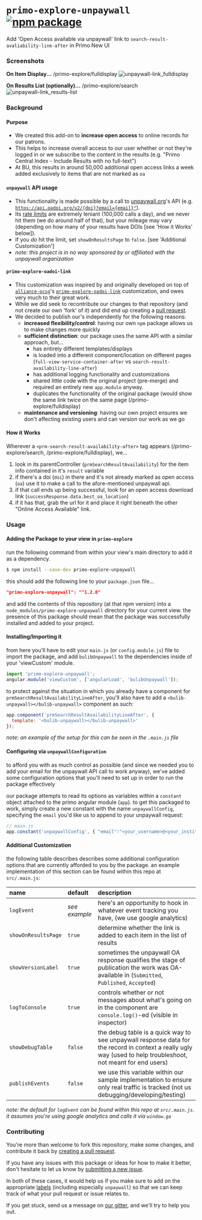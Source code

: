 # `primo-explore-unpaywall` [![npm package](https://img.shields.io/npm/v/primo-explore-unpaywall.svg)](https://www.npmjs.com/package/primo-explore-unpaywall)

Add 'Open Access available via unpaywall' link to `search-result-avaliability-line-after` in Primo New UI

### Screenshots

**On Item Display...**
/primo-explore/fulldisplay
![unpaywall-link_fulldisplay](https://github.com/bulib/primo-explore-bu/blob/master/packages/unpaywall/img/unpaywall-link_fulldisplay.png?raw=true)

**On Results List (optionally)...**
/primo-explore/search
![unpaywall-link_results-list](https://github.com/bulib/primo-explore-bu/blob/master/packages/unpaywall/img/unpaywall-link_results-list.png?raw=true)

### Background

#### Purpose
- We created this add-on to  **increase open access** to online records for our patrons.
- This helps to increase overall access to our user whether or not they're logged in or we subscribe to the content in the results 
  (e.g. "Primo Central Index - Include Results with no full-text")
- At BU, this results in around 50,000 additional open access links a week added exclusively to items that are not marked as `oa`

#### `unpaywall` API usage
- This functionality is made possible by a call to [unpaywall.org](https://unpaywall.org/)'s API 
  (e.g. [`https://api.oadoi.org/v2/{doi}?email={email}"`](https://api.unpaywall.org/v2/10.1038/nature12373?email=YOUR_EMAIL)).
- Its [rate limits](https://unpaywall.org/products/api) are extremely leniant (100,000 calls a day), and we never hit them 
  (we do around half of that), but your mileage may vary (depending on how many of your results have DOIs [see 'How it Works' below]).
- If you _do_ hit the limit, set `showOnResultsPage` to `false`. [see 'Additional Customization']
- _note: this project is in no way sponsored by or affiliated with the unpaywall organization_

#### `primo-explore-oadoi-link`
- This customization was inspired by and originally developed on top of [`alliance-pcsg`](https://github.com/alliance-pcsg/)'s 
  [`primo-explore-oadoi-link`](https://github.com/alliance-pcsg/primo-explore-oadoi-link/) customization, and owes very
  much to their great work.
- While we did seek to recontribute our changes to that repository (and not create our own 'fork' of it) and did
  end up creating a [pull request](https://github.com/alliance-pcsg/primo-explore-oadoi-link/pull/4).
- We decided to publish our's independently for the following reasons:
  - **increased flexibility/control**: having our own `npm` package allows us to make changes more quickly
  - **sufficient distinction**: our package uses the same API with a similar approach, but...
    - has entirely different templates/displays
    - is loaded into a different component/location on different pages (`full-view-service-container-after` vs `search-result-availability-line-after`)
    - has additional logging functionality and customizations
    - shared little code with the original project (pre-merge) and required an entirely new `app.module` anyway.
    - duplicates the functionality of the original package (would show the same link twice on the same page
      (/primo-explore/fulldisplay)
  - **maintenance and versioning**: having our own project ensures we don't affecting existing users and can version
      our work as we go

#### How it Works

Wherever a `<prm-search-result-availability-after>` tag appears (/primo-explore/search, /primo-explore/fulldisplay), we...
1. look in its parentController (`prmSearchResultAvailability`) for the item info contained in it's `result` variable
2. if there's a doi (`doi`) in there and it's not already marked as open access (`oa`) use it to make a call to
  the afore-mentioned unpaywall api.
3. if that call ends up being successful, look for an open access download link (`successResponse.data.best_oa_location`)
4. if it has that, grab the url for it and place it right beneath the other "Online Access Available" link.

### Usage

#### Adding the Package to your view in `primo-explore`

run the following command from within your view's main directory to add it as a dependency.

```bash
$ npm install --save-dev primo-explore-unpaywall
```

this should add the following line to your `package.json` file...

```json
"primo-explore-unpaywall": "^1.2.0"
```

and add the contents of this repository (at that npm version) into a `node_modules/primo-explore-unpaywall`
  directory for your current view. the presence of this package should mean that the package was successfully
  installed and added to your project.

#### Installing/Importing it

from here you'll have to edit your `main.js` (or `config.module.js`) file to import the package, and
  add `bulibUnpaywall` to the dependencies inside of your 'viewCustom' module. 

```js
import 'primo-explore-unpaywall';
angular.module('viewCustom', ['angularLoad', 'bulibUnpaywall']);
```
  
to protect against the situation in which you already have a component for `prmSearchResultAvailabilityLineAfter`,
  you'll also have to add a `<bulib-unpaywall></bulib-unpaywall>` component as such:

```js
app.component('prmSearchResultAvailabilityLineAfter', {
  template: '<bulib-unpaywall></bulib-unpaywall>'
});
```

_note: an example of the setup for this can be seen in the `.main.js` file_

#### Configuring via `unpaywallConfiguration`

to afford you with as much control as possible (and since we needed you to add your email for the unpaywall
  API call to work anyway), we've added some configuration options that you'll need to set up in order to run the
  package effectively

our package attempts to read its options as variables within a `constant` object attached to the primo angular module (`app`).
  to get this packaged to work, simply create a new constant with the name `unpaywallConfig`, specifying the `email` you'd
  like us to append to your unpaywall request:

```js
// main.js
app.constant('unpaywallConfig', { "email":"<your_username>@<your_institution>.edu" });
```

#### Additional Customization

the following table describes describes some additional configuration options that are currently afforded to
  you by the package. an example implementation of this section can be found within this repo at `src/.main.js`:

|name|default|description|
|:------|:-----|:----------|
|`logEvent`|_see example_|here's an opportunity to hook in whatever event tracking you have, (we use google analytics)|
|`showOnResultsPage`|`true`|determine whether the link is added to each item in the list of results|
|`showVersionLabel`|`true`|sometimes the unpaywall OA response qualifies the stage of publication the work was OA-available in (`Submitted`, `Published`, `Accepted`)|
|`logToConsole`|`true`|controls whether or not messages about what's going on in the component are `console.log()`-ed (visible in inspector)|
|`showDebugTable`|`false`|the debug table is a quick way to see unpaywall response data for the record in context a really ugly way (used to help troubleshoot, not meant for end users)|
|`publishEvents`|`false`|we use this variable within our sample implementation to ensure only real traffic is tracked (not us debugging/developing/testing)|

_note: the default for `logEvent` can be found within this repo at `src/.main.js`. it assumes you're using google analytics and calls it via `window.ga`_

### Contributing

You're more than welcome to fork this repository, make some changes, and contribute it back by
  [creating a pull request](https://github.com/bulib/primo-explore-bu/compare).

If you have any issues with this package or ideas for how to make it better, don't hesitate to let us know by
  [submitting a new issue](https://github.com/bulib/primo-explore-bu/issues/new).

In both of these cases, it would help us if you make sure to add on the appropriate
  [labels](https://github.com/bulib/primo-explore-bu/labels) (including especially `unpaywall`) so that we
  can keep track of what your pull request or issue relates to.

If you get stuck, send us a message on [our gitter](https://gitter.im/bulib/developers), and we'll try to help you out.